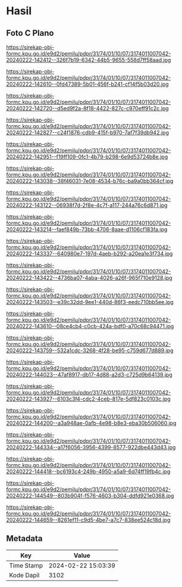 # Hasil

## Foto C Plano

https://sirekap-obj-formc.kpu.go.id/e9d2/pemilu/pdpr/31/74/01/10/07/3174011007042-20240222-142412--326f7b19-6342-44b5-9655-558d7ff58aad.jpg

https://sirekap-obj-formc.kpu.go.id/e9d2/pemilu/pdpr/31/74/01/10/07/3174011007042-20240222-142610--0fd47389-5b01-456f-b241-cf14f5b03d20.jpg

https://sirekap-obj-formc.kpu.go.id/e9d2/pemilu/pdpr/31/74/01/10/07/3174011007042-20240222-142720--d5ed9f2a-8f18-4422-827c-c970eff91c2c.jpg

https://sirekap-obj-formc.kpu.go.id/e9d2/pemilu/pdpr/31/74/01/10/07/3174011007042-20240222-142827--c24f1876-cdb9-415f-b970-7af7f39db942.jpg

https://sirekap-obj-formc.kpu.go.id/e9d2/pemilu/pdpr/31/74/01/10/07/3174011007042-20240222-142951--f19ff109-0fc1-4b79-b298-6e9d53724b8e.jpg

https://sirekap-obj-formc.kpu.go.id/e9d2/pemilu/pdpr/31/74/01/10/07/3174011007042-20240222-143038--38f46031-7e08-4534-b76c-ba9a0bb364cf.jpg

https://sirekap-obj-formc.kpu.go.id/e9d2/pemilu/pdpr/31/74/01/10/07/3174011007042-20240222-143122--06938f7d-2f8e-4c7f-a117-244a76c6d871.jpg

https://sirekap-obj-formc.kpu.go.id/e9d2/pemilu/pdpr/31/74/01/10/07/3174011007042-20240222-143214--faef849b-73bb-4706-8aae-d1106cf183fa.jpg

https://sirekap-obj-formc.kpu.go.id/e9d2/pemilu/pdpr/31/74/01/10/07/3174011007042-20240222-143337--640980e7-197d-4aeb-b292-a20ea1e3f734.jpg

https://sirekap-obj-formc.kpu.go.id/e9d2/pemilu/pdpr/31/74/01/10/07/3174011007042-20240222-143422--4736ba07-4aba-4026-a26f-965f710e9128.jpg

https://sirekap-obj-formc.kpu.go.id/e9d2/pemilu/pdpr/31/74/01/10/07/3174011007042-20240222-143503--e39c32dd-9ee1-440d-86f3-eedc710bb5ee.jpg

https://sirekap-obj-formc.kpu.go.id/e9d2/pemilu/pdpr/31/74/01/10/07/3174011007042-20240222-143610--08ce4cb4-c0cb-424a-bdf0-a70c68c94471.jpg

https://sirekap-obj-formc.kpu.go.id/e9d2/pemilu/pdpr/31/74/01/10/07/3174011007042-20240222-143759--532a1cdc-3268-4f28-be95-c759d677d889.jpg

https://sirekap-obj-formc.kpu.go.id/e9d2/pemilu/pdpr/31/74/01/10/07/3174011007042-20240222-144023--47af8917-db17-4d88-a2d3-c725d9b64139.jpg

https://sirekap-obj-formc.kpu.go.id/e9d2/pemilu/pdpr/31/74/01/10/07/3174011007042-20240222-143927--6103c3f4-cdc2-4ceb-817e-5df823c0103c.jpg

https://sirekap-obj-formc.kpu.go.id/e9d2/pemilu/pdpr/31/74/01/10/07/3174011007042-20240222-144200--a3a948ae-0afb-4e98-b8e3-eba30b506060.jpg

https://sirekap-obj-formc.kpu.go.id/e9d2/pemilu/pdpr/31/74/01/10/07/3174011007042-20240222-144334--a17f6056-3956-4399-8577-922dbe443d43.jpg

https://sirekap-obj-formc.kpu.go.id/e9d2/pemilu/pdpr/31/74/01/10/07/3174011007042-20240222-144418--bc6193c4-249b-4950-a5a9-6d74ff19fb4c.jpg

https://sirekap-obj-formc.kpu.go.id/e9d2/pemilu/pdpr/31/74/01/10/07/3174011007042-20240222-144549--803b904f-f576-4603-b304-ddfd921e0368.jpg

https://sirekap-obj-formc.kpu.go.id/e9d2/pemilu/pdpr/31/74/01/10/07/3174011007042-20240222-144659--8261ef11-c9d5-4be7-a7c7-838ee524c18d.jpg


## Metadata

| Key        | Value               |
| ---------- | ------------------- |
| Time Stamp | 2024-02-22 15:03:39 |
| Kode Dapil | 3102                |



